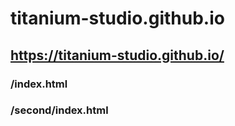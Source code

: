 # titanium-studio.github.io

## https://titanium-studio.github.io/
### /index.html
### /second/index.html
